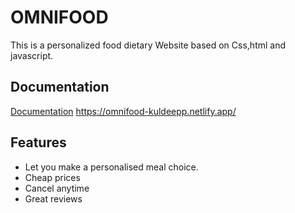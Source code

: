 
# OMNIFOOD

This is a personalized food dietary Website based on Css,html and javascript.

## Documentation

[Documentation](https://linktodocumentation)
https://omnifood-kuldeepp.netlify.app/



## Features

- Let you make a personalised meal choice.
- Cheap prices
- Cancel anytime
- Great reviews


